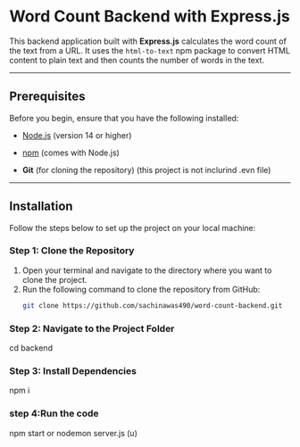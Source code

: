 # Word Count Backend with Express.js

This backend application built with **Express.js** calculates the word count of the text from a URL. It uses the `html-to-text` npm package to convert HTML content to plain text and then counts the number of words in the text.

---

## Prerequisites

Before you begin, ensure that you have the following installed:

- [Node.js](https://nodejs.org/) (version 14 or higher)
- [npm](https://www.npmjs.com/) (comes with Node.js)

- **Git** (for cloning the repository)
  (this project is not inclurind .evn file)
---

## Installation

Follow the steps below to set up the project on your local machine:

### Step 1: Clone the Repository

1. Open your terminal and navigate to the directory where you want to clone the project.
2. Run the following command to clone the repository from GitHub:
   ```bash
   git clone https://github.com/sachinawas490/word-count-backend.git

### Step 2: Navigate to the Project Folder
  cd backend

### Step 3: Install Dependencies
   npm i 

### step 4:Run the code 
   npm start or nodemon server.js (u)


